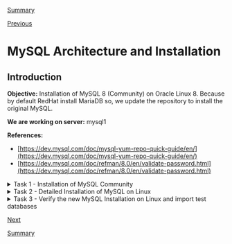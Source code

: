 [Summary](./index.md)

[Previous](./test_connectivity.md)

# MySQL Architecture and Installation

## Introduction
**Objective:** Installation of MySQL 8 (Community) on Oracle Linux 8. Because by default RedHat install MariaDB so, we update the repository to install the original MySQL.

**We are working on server:** mysql1

**References:**
- [https://dev.mysql.com/doc/mysql-yum-repo-quick-guide/en/](https://dev.mysql.com/doc/mysql-yum-repo-quick-guide/en/)
- [https://dev.mysql.com/doc/refman/8.0/en/validate-password.html](https://dev.mysql.com/doc/refman/8.0/en/validate-password.html)


<details>
  <summary>Task 1 - Installation of MySQL Community</summary>
1.	Open an SSH client to app-srv

```shell
ssh -i id_rsa_app-srv opc@your_public_ip
```

2.	Connect to mysql1 from app-srv

```shell
ssh -i $HOME/sshkeys/id_rsa_mysql1 opc@mysql1
```

3.	**We work from now on server  mysql1.**
    Which MySQL packages are installed on your Linux?

```shell
sudo rpm -qa | grep mysql
```

4.	What happens when you try to install the mysql binaries with RedHat repositories? 
    Run this command but don’t confirm

```shell
sudo yum install mysql 
```

5.	As you have seen, above command try to install MariaDB sw. Each distribution has its own repositories and different choices for the packages to install.

6.	Oracle Linux 8 already have the official MySQL repository, but we want here to practice how to import it in a generic/education perspective. 
    First add the repository PGPkey

```shell
sudo rpm --import https://repo.mysql.com/RPM-GPG-KEY-mysql-2022 
```

7.	Now download the package from https://dev.mysql.com/downloads/ and install it

```shell
wget https://dev.mysql.com/get/mysql80-community-release-el8-1.noarch.rpm
```
```shell
sudo yum -y install mysql80-community-release-el8-1.noarch.rpm
```

8.	Update repository database with the new references
shell-mysql1> sudo yum repolist all

9.	Repeat the command above to install mysql-client (without using the mysql module id default repositories, to force the usage of MySQL ones) and note the different packages

```shell
sudo yum module disable mysql
sudo yum install mysql
```

10.	If only mysql packages are shown, confirm the installation.

11.	Install mysql-server

```shell
sudo yum install mysql-server
```

12.	Because MySQL is automatically installed you can use OS command for service management, for example to check if it’s already started

```shell
sudo systemctl status mysqld
```

13.	Start MySQL if not started

```shell
sudo systemctl start mysqld
```
```shell
sudo systemctl status mysqld
```

14.	Check the content of my.cnf, that is in default folder for linux OS and note some info (lines that stat with “\#” are just comments)

    1. Display the content of the file

    ```shell
    cat /etc/my.cnf 
    ```

    2.	Where is the database and the error log (mysqld.log) stored?
        Write down the answer.

    3.	check if there are error for the instance looking in the error log file

    ```shell
    sudo grep -i error /var/log/mysqld.log
    ```

 
15. Starting from MySQL 5.7 the default installation of MySQL Server generates a one-time password. You find it in error log notes above

```shell
sudo grep 'temporary' /var/log/mysqld.log
```

16.	Login to MySQL using password retrieved in previous step

```shell
mysql -uroot -p -h localhost
```

17.	Try to run a command and write down the error message.

    ERROR MESSAGE: _______________________________________________________________

```sql
status;
```

18.	Change root password

```sql
ALTER USER 'root'@'localhost' IDENTIFIED BY 'Welcome1!';
```


19.	Retry command above, now it works

```sql
status;
```

20.	Which databases are installed by default?

```sql
show databases;
```

<pre>
+--------------------+    
| Database           |  
+--------------------+  
| information_schema |  
| mysql              |  
| performance_schema |  
| sys                |  
+--------------------+  
4 rows in set (0.01 sec)
</pre>
    
21.	To see which version of MySQL you are using submit the command

```sql
show variables like "%version%";
```

22.	Check default users in standard installation

```sql
select user, host from mysql.user where user='root';
```

23.	Logout as ‘root’ and connect as admin

```sql
exit
```

</details>

<details><summary>Task 2 - Detailed Installation of MySQL on Linux</summary>

</details>
<details><summary>Task 3 - Verify the new MySQL Installation on Linux and import test databases</summary>

</details>


[Next](./mysql__database_design.md)

[Summary](./index.md)
